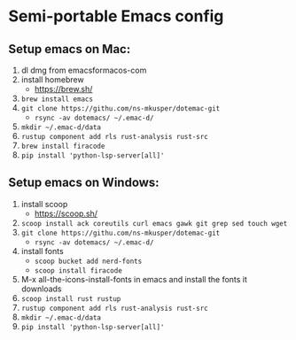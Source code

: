 # Semi-portable Emacs config


## Setup emacs on Mac:

1. dl dmg from emacsformacos-com
2. install homebrew
   - https://brew.sh/
3. `brew install emacs`
4. `git clone https://githu.com/ns-mkusper/dotemac-git`
   - `rsync -av dotemacs/ ~/.emac-d/`
4. `mkdir ~/.emac-d/data`
5. `rustup component add rls rust-analysis rust-src`
6. `brew install firacode`
7. `pip install 'python-lsp-server[all]'`

## Setup emacs on Windows:

1. install scoop
   - https://scoop.sh/
2. `scoop install ack coreutils curl emacs gawk git grep sed touch wget`
3. `git clone https://githu.com/ns-mkusper/dotemac-git`
   - `rsync -av dotemacs/ ~/.emac-d/`
4. install fonts
   - `scoop bucket add nerd-fonts`
   - `scoop install firacode`
5. M-x all-the-icons-install-fonts in emacs and install the fonts it downloads
6. `scoop install rust rustup`
7. `rustup component add rls rust-analysis rust-src`
8. `mkdir ~/.emac-d/data`
9. `pip install 'python-lsp-server[all]'`
